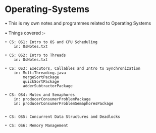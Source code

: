 # Operating-Systems

• This is my own notes and programmes related to Operating Systems 

• Things covered :- 

    • CS: OS1: Intro to OS and CPU Scheduling	
        in: OsNotes.txt 

    • CS: OS2: Intro to Threads	
        in: OsNotes.txt 

    • CS: OS3: Executors, Callables and Intro to Synchronization	
        in: MultiThreading.java
            mergeSortPackage
            quickSortPackage
            adderSubtractorPackage

    • CS: OS4: Mutex and Semaphores
        in: producerConsumerProblemPackage
        in: producerConsumerProblemSemaphoresPackage
        

    • CS: OS5: Concurrent Data Structures and Deadlocks	
    
    • CS: OS6: Memory Management	

